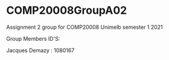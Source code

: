 # COMP20008GroupA02
Assignment 2 group for COMP20008 Unimelb semester 1 2021


Group Members ID'S:

Jacques Demazy : 1080167